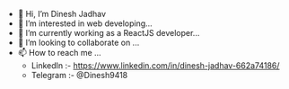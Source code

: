 - 👋 Hi, I’m Dinesh Jadhav
- 👀 I’m interested in web developing...
- 🌱 I’m currently working as a ReactJS developer...
- 💞️ I’m looking to collaborate on ...
- 📫 How to reach me ...
   - LinkedIn :- https://www.linkedin.com/in/dinesh-jadhav-662a74186/
   - Telegram :- @Dinesh9418
 

<!---
Dinesh9418/Dinesh9418 is a ✨ special ✨ repository because its `README.md` (this file) appears on your GitHub profile.
You can click the Preview link to take a look at your changes.
--->
